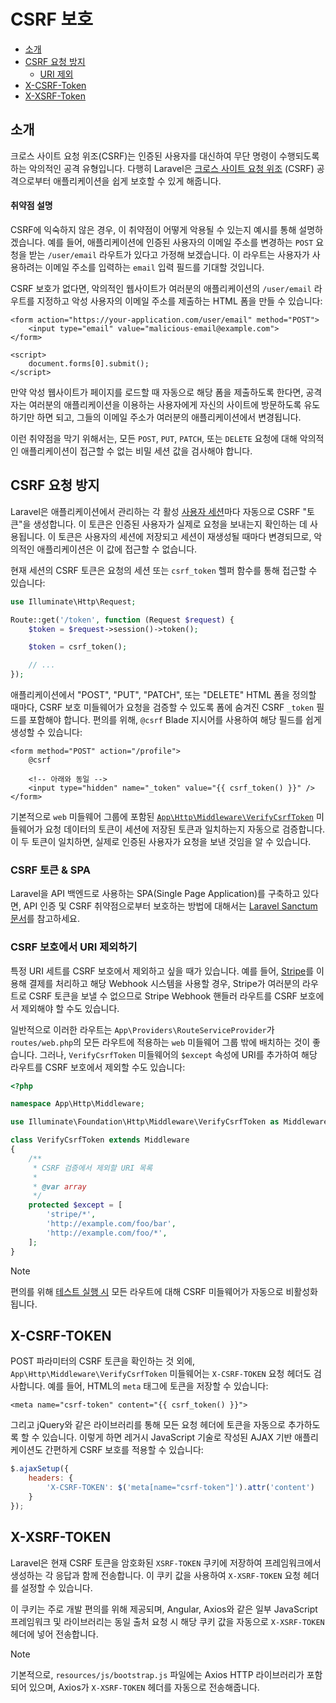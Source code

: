 # CSRF 보호

- [소개](#csrf-introduction)
- [CSRF 요청 방지](#preventing-csrf-requests)
    - [URI 제외](#csrf-excluding-uris)
- [X-CSRF-Token](#csrf-x-csrf-token)
- [X-XSRF-Token](#csrf-x-xsrf-token)

<a name="csrf-introduction"></a>
## 소개

크로스 사이트 요청 위조(CSRF)는 인증된 사용자를 대신하여 무단 명령이 수행되도록 하는 악의적인 공격 유형입니다. 다행히 Laravel은 [크로스 사이트 요청 위조](https://en.wikipedia.org/wiki/Cross-site_request_forgery) (CSRF) 공격으로부터 애플리케이션을 쉽게 보호할 수 있게 해줍니다.

<a name="csrf-explanation"></a>
#### 취약점 설명

CSRF에 익숙하지 않은 경우, 이 취약점이 어떻게 악용될 수 있는지 예시를 통해 설명하겠습니다. 예를 들어, 애플리케이션에 인증된 사용자의 이메일 주소를 변경하는 `POST` 요청을 받는 `/user/email` 라우트가 있다고 가정해 보겠습니다. 이 라우트는 사용자가 사용하려는 이메일 주소를 입력하는 `email` 입력 필드를 기대할 것입니다.

CSRF 보호가 없다면, 악의적인 웹사이트가 여러분의 애플리케이션의 `/user/email` 라우트를 지정하고 악성 사용자의 이메일 주소를 제출하는 HTML 폼을 만들 수 있습니다:

```blade
<form action="https://your-application.com/user/email" method="POST">
    <input type="email" value="malicious-email@example.com">
</form>

<script>
    document.forms[0].submit();
</script>
```

만약 악성 웹사이트가 페이지를 로드할 때 자동으로 해당 폼을 제출하도록 한다면, 공격자는 여러분의 애플리케이션을 이용하는 사용자에게 자신의 사이트에 방문하도록 유도하기만 하면 되고, 그들의 이메일 주소가 여러분의 애플리케이션에서 변경됩니다.

이런 취약점을 막기 위해서는, 모든 `POST`, `PUT`, `PATCH`, 또는 `DELETE` 요청에 대해 악의적인 애플리케이션이 접근할 수 없는 비밀 세션 값을 검사해야 합니다.

<a name="preventing-csrf-requests"></a>
## CSRF 요청 방지

Laravel은 애플리케이션에서 관리하는 각 활성 [사용자 세션](/docs/{{version}}/session)마다 자동으로 CSRF "토큰"을 생성합니다. 이 토큰은 인증된 사용자가 실제로 요청을 보내는지 확인하는 데 사용됩니다. 이 토큰은 사용자의 세션에 저장되고 세션이 재생성될 때마다 변경되므로, 악의적인 애플리케이션은 이 값에 접근할 수 없습니다.

현재 세션의 CSRF 토큰은 요청의 세션 또는 `csrf_token` 헬퍼 함수를 통해 접근할 수 있습니다:

```php
use Illuminate\Http\Request;

Route::get('/token', function (Request $request) {
    $token = $request->session()->token();

    $token = csrf_token();

    // ...
});
```

애플리케이션에서 "POST", "PUT", "PATCH", 또는 "DELETE" HTML 폼을 정의할 때마다, CSRF 보호 미들웨어가 요청을 검증할 수 있도록 폼에 숨겨진 CSRF `_token` 필드를 포함해야 합니다. 편의를 위해, `@csrf` Blade 지시어를 사용하여 해당 필드를 쉽게 생성할 수 있습니다:

```blade
<form method="POST" action="/profile">
    @csrf

    <!-- 아래와 동일 -->
    <input type="hidden" name="_token" value="{{ csrf_token() }}" />
</form>
```

기본적으로 `web` 미들웨어 그룹에 포함된 [`App\Http\Middleware\VerifyCsrfToken`](/docs/{{version}}/middleware) 미들웨어가 요청 데이터의 토큰이 세션에 저장된 토큰과 일치하는지 자동으로 검증합니다. 이 두 토큰이 일치하면, 실제로 인증된 사용자가 요청을 보낸 것임을 알 수 있습니다.

<a name="csrf-tokens-and-spas"></a>
### CSRF 토큰 & SPA

Laravel을 API 백엔드로 사용하는 SPA(Single Page Application)를 구축하고 있다면, API 인증 및 CSRF 취약점으로부터 보호하는 방법에 대해서는 [Laravel Sanctum 문서](/docs/{{version}}/sanctum)를 참고하세요.

<a name="csrf-excluding-uris"></a>
### CSRF 보호에서 URI 제외하기

특정 URI 세트를 CSRF 보호에서 제외하고 싶을 때가 있습니다. 예를 들어, [Stripe](https://stripe.com)를 이용해 결제를 처리하고 해당 Webhook 시스템을 사용할 경우, Stripe가 여러분의 라우트로 CSRF 토큰을 보낼 수 없으므로 Stripe Webhook 핸들러 라우트를 CSRF 보호에서 제외해야 할 수도 있습니다.

일반적으로 이러한 라우트는 `App\Providers\RouteServiceProvider`가 `routes/web.php`의 모든 라우트에 적용하는 `web` 미들웨어 그룹 밖에 배치하는 것이 좋습니다. 그러나, `VerifyCsrfToken` 미들웨어의 `$except` 속성에 URI를 추가하여 해당 라우트를 CSRF 보호에서 제외할 수도 있습니다:

```php
<?php

namespace App\Http\Middleware;

use Illuminate\Foundation\Http\Middleware\VerifyCsrfToken as Middleware;

class VerifyCsrfToken extends Middleware
{
    /**
     * CSRF 검증에서 제외할 URI 목록
     *
     * @var array
     */
    protected $except = [
        'stripe/*',
        'http://example.com/foo/bar',
        'http://example.com/foo/*',
    ];
}
```

> [!NOTE]  
> 편의를 위해 [테스트 실행 시](/docs/{{version}}/testing) 모든 라우트에 대해 CSRF 미들웨어가 자동으로 비활성화됩니다.

<a name="csrf-x-csrf-token"></a>
## X-CSRF-TOKEN

POST 파라미터의 CSRF 토큰을 확인하는 것 외에, `App\Http\Middleware\VerifyCsrfToken` 미들웨어는 `X-CSRF-TOKEN` 요청 헤더도 검사합니다. 예를 들어, HTML의 `meta` 태그에 토큰을 저장할 수 있습니다:

```blade
<meta name="csrf-token" content="{{ csrf_token() }}">
```

그리고 jQuery와 같은 라이브러리를 통해 모든 요청 헤더에 토큰을 자동으로 추가하도록 할 수 있습니다. 이렇게 하면 레거시 JavaScript 기술로 작성된 AJAX 기반 애플리케이션도 간편하게 CSRF 보호를 적용할 수 있습니다:

```js
$.ajaxSetup({
    headers: {
        'X-CSRF-TOKEN': $('meta[name="csrf-token"]').attr('content')
    }
});
```

<a name="csrf-x-xsrf-token"></a>
## X-XSRF-TOKEN

Laravel은 현재 CSRF 토큰을 암호화된 `XSRF-TOKEN` 쿠키에 저장하여 프레임워크에서 생성하는 각 응답과 함께 전송합니다. 이 쿠키 값을 사용하여 `X-XSRF-TOKEN` 요청 헤더를 설정할 수 있습니다.

이 쿠키는 주로 개발 편의를 위해 제공되며, Angular, Axios와 같은 일부 JavaScript 프레임워크 및 라이브러리는 동일 출처 요청 시 해당 쿠키 값을 자동으로 `X-XSRF-TOKEN` 헤더에 넣어 전송합니다.

> [!NOTE]  
> 기본적으로, `resources/js/bootstrap.js` 파일에는 Axios HTTP 라이브러리가 포함되어 있으며, Axios가 `X-XSRF-TOKEN` 헤더를 자동으로 전송해줍니다.